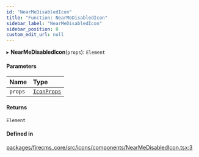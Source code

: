 ```yaml
---
id: "NearMeDisabledIcon"
title: "Function: NearMeDisabledIcon"
sidebar_label: "NearMeDisabledIcon"
sidebar_position: 0
custom_edit_url: null
---
```


▸ **NearMeDisabledIcon**(`props`): `Element`

#### Parameters

| Name | Type |
| :------ | :------ |
| `props` | [`IconProps`](../types/IconProps.md) |

#### Returns

`Element`

#### Defined in

[packages/firecms_core/src/icons/components/NearMeDisabledIcon.tsx:3](https://github.com/FireCMSco/firecms/blob/d45f3739/packages/firecms_core/src/icons/components/NearMeDisabledIcon.tsx#L3)
